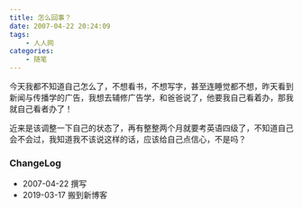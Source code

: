 ```yaml
---
title: 怎么回事？
date: 2007-04-22 20:24:09
tags:
    - 人人网
categories:
    - 随笔
---
```



<!--more-->

今天我都不知道自己怎么了，不想看书，不想写字，甚至连睡觉都不想，昨天看到新闻与传播学的广告，我想去辅修广告学，和爸爸说了，他要我自己看着办，那我就自己看者办了！

近来是该调整一下自己的状态了，再有整整两个月就要考英语四级了，不知道自己会不会过，我知道我不该说这样的话，应该给自己点信心，不是吗？

### ChangeLog
- 2007-04-22 撰写
- 2019-03-17 搬到新博客
> 